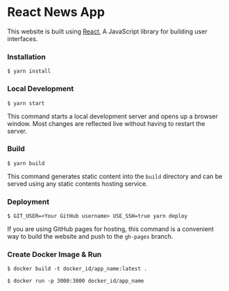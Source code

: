# React News App

This website is built using [React](https://reactjs.org/), A JavaScript library for building user interfaces.

### Installation

```
$ yarn install
```

### Local Development

```
$ yarn start
```

This command starts a local development server and opens up a browser window. Most changes are reflected live without having to restart the server.

### Build

```
$ yarn build
```

This command generates static content into the `build` directory and can be served using any static contents hosting service.

### Deployment

```
$ GIT_USER=<Your GitHub username> USE_SSH=true yarn deploy
```

If you are using GitHub pages for hosting, this command is a convenient way to build the website and push to the `gh-pages` branch.

### Create Docker Image & Run

```
$ docker build -t docker_id/app_name:latest .
```
```
$ docker run -p 3000:3000 docker_id/app_name
```
